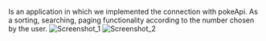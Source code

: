 Is an application in which we implemented the connection with pokeApi. As a sorting, searching, paging functionality according to the number chosen by the user.
![Screenshot_1](https://user-images.githubusercontent.com/63308285/147394581-cc500122-8f68-45fa-82b3-c7cc4aca4b96.png)
![Screenshot_2](https://user-images.githubusercontent.com/63308285/147394583-f22b9dbc-a148-42f6-bf0e-bcdb353329ad.png)

